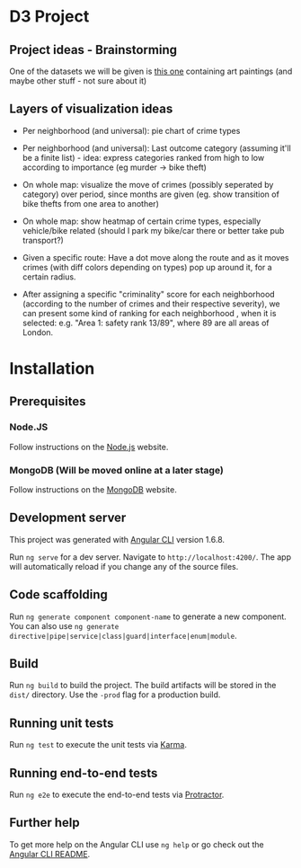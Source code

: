 # D3 Project


## Project ideas - Brainstorming
One of the datasets we will be given is [this one](https://staff.fnwi.uva.nl/g.strezoski/post/omniart_release/) containing art paintings (and maybe other stuff - not sure about it)



## Layers of visualization ideas

* Per neighborhood (and universal): pie chart of crime types
* Per neighborhood (and universal): Last outcome category (assuming it'll be a finite list) - idea: express categories ranked from high to low according to importance (eg murder -> bike theft)

* On whole map: visualize the move of crimes (possibly seperated by category) over period, since months are given (eg. show transition of bike thefts from one area to another)
* On whole map: show heatmap of certain crime types, especially vehicle/bike related (should I park my bike/car there or better take pub transport?)

* Given a specific route: Have a dot move along the route and as it moves crimes (with diff colors depending on types) pop up around it, for a certain radius.
* After assigning a specific "criminality" score for each neighborhood (according to the number of crimes and their respective severity), we can present some kind of ranking for each neighborhood , when it is selected: e.g. "Area 1: safety rank 13/89", where 89 are all areas of London.


# Installation

## Prerequisites

### Node.JS
Follow instructions on the [Node.js](https://nodejs.org/en/download/package-manager/) website.
### MongoDB (Will be moved online at a later stage)
Follow instructions on the [MongoDB](https://docs.mongodb.com/manual/installation/) website.


## Development server
This project was generated with [Angular CLI](https://github.com/angular/angular-cli) version 1.6.8.

Run `ng serve` for a dev server. Navigate to `http://localhost:4200/`. The app will automatically reload if you change any of the source files.

## Code scaffolding

Run `ng generate component component-name` to generate a new component. You can also use `ng generate directive|pipe|service|class|guard|interface|enum|module`.

## Build

Run `ng build` to build the project. The build artifacts will be stored in the `dist/` directory. Use the `-prod` flag for a production build.

## Running unit tests

Run `ng test` to execute the unit tests via [Karma](https://karma-runner.github.io).

## Running end-to-end tests

Run `ng e2e` to execute the end-to-end tests via [Protractor](http://www.protractortest.org/).

## Further help

To get more help on the Angular CLI use `ng help` or go check out the [Angular CLI README](https://github.com/angular/angular-cli/blob/master/README.md).
